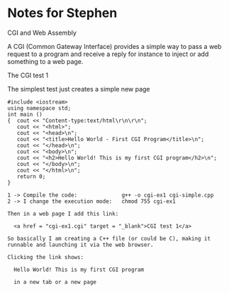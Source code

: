 # Notes for Stephen

CGI and Web Assembly

A CGI (Common Gateway Interface) provides a simple way to pass a web request to a program and receive a reply for instance to inject or add something to a web page. 

The CGI test 1

The simplest test just creates a simple new page

```
#include <iostream>
using namespace std;
int main ()
{  cout << "Content-type:text/html\r\n\r\n";
   cout << "<html>";
   cout << "<head>\n";
   cout << "<title>Hello World - First CGI Program</title>\n";   
   cout << "</head>\n";
   cout << "<body>\n";
   cout << "<h2>Hello World! This is my first CGI program</h2>\n";
   cout << "</body>\n";
   cout << "</html>\n";
   return 0;
}

1 -> Compile the code:              g++ -o cgi-ex1 cgi-simple.cpp
2 -> I change the execution mode:   chmod 755 cgi-ex1

Then in a web page I add this link:
 
  <a href = "cgi-ex1.cgi" target = "_blank">CGI test 1</a>

So basically I am creating a C++ file (or could be C), making it runnable and launching it via the web browser.
  
Clicking the link shows:
  
  Hello World! This is my first CGI program
  
  in a new tab or a new page
